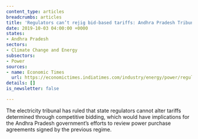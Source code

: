 ```yaml
---
content_type: articles
breadcrumbs: articles
title: 'Regulators can’t rejig bid-based tariffs: Andhra Pradesh Tribunal for Electricity'
date: 2019-10-03 04:00:00 +0000
states:
- Andhra Pradesh
sectors:
- Climate Change and Energy
subsectors:
- Power
sources:
- name: Economic Times
  url: https://economictimes.indiatimes.com/industry/energy/power/regulators-cant-rejig-bid-based-tariffs-aptel/articleshow/71367589.cms
details: []
is_newsletter: false

---
```

The electricity tribunal has ruled that state regulators cannot alter tariffs determined through competitive bidding, which would have implications for the Andhra Pradesh government’s efforts to review power purchase agreements signed by the previous regime.
